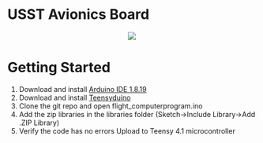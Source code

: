 # USST Avionics Board

<center> <img src = https://i.imgur.com/jnRxNR3.png> </img> </center>

# Getting Started

1) Download and install <a href="https://www.arduino.cc/en/software">Arduino IDE 1.8.19</a>  
2) Download and install <a href="https://www.pjrc.com/teensy/td\_download.html">Teensyduino</a> 
3) Clone the git repo and open flight_computerprogram.ino 
4) Add the zip libraries in the libraries folder (Sketch-\>Include Library-\>Add .ZIP Library) 
5) Verify the code has no errors Upload to Teensy 4.1 microcontroller
